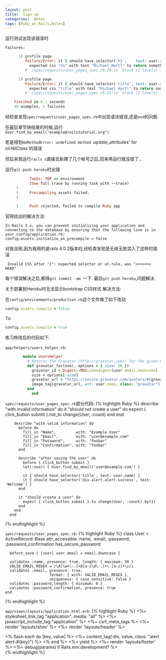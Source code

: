 ```yaml
---
layout: post
title:  Sign up
categories:  Notes
tags: [Ruby_on_Rails,Notes]
---
```

 
运行测试出现该错误时

	Failures:

```ruby
	  1) profile page 
	     Failure/Error: it { should have_selector('h1',    text: user.name) }
	       expected css "h1" with text "Michael Hartl" to return something
	     # ./spec/requests/user_pages_spec.rb:20:in `block (2 levels) in <top (required)>'

	  2) profile page 
	     Failure/Error: it { should have_selector('title', text: user.name) }
	       expected css "title" with text "Michael Hartl" to return something
	     # ./spec/requests/user_pages_spec.rb:21:in `block (2 levels) in <top (required)>'

	Finished in 6.1 seconds
	40 examples, 2 failures
```

经检查发现`spec/requests/user_pages_spec.rb`中出现语法错误,还是`end`的问题.

在最后章节快结束的时候,运行`User.find_by_email("example@railstutorial.org")`

老是得到`NoMethodError: undefined method `update_attributes' for nil:NilClass`的错误

但后来我运行`rails s`直接去新建了几个帐号之后,回来再运行就没错了...

运行`git push heroku`时出错

```ruby
	       Tasks: TOP => environment
	       (See full trace by running task with --trace)
	 !
	 !     Precompiling assets failed.
	 !

	 !     Push rejected, failed to compile Ruby app

```

官网给出的解决方法:

	In Rails 3.x, you can prevent initializing your application and connecting to the database by ensuring that the following line is in your config/application.rb:
	config.assets.initialize_on_precompile = false

对我没用,因为我用的是rails 4.0.2版本的,经检查发现是无缘无故混入了这样的错误

` Invalid CSS after "}": expected selector or at-rule, was "<<<<<<< HEAD"`

每个错误解决之后,都得`git commit -am `一下.
最后`git push heroku`,问题解决.


关于部署到Heroku时无法显示bootstrap CSS样式
解决方法:

在`config/environments/production.rb`这个文件做了如下改动

```ruby    
config.assets.compile = false
```
To:

```ruby
config.assets.compile = true
```


练习修改后的代码如下:

`app/helpers/users_helper.rb`:

```ruby
		module UsersHelper
		  # Returns the Gravatar (http://gravatar.com/) for the given user.
		  def gravatar_for(user, options = { size: 50 })
		    gravatar_id = Digest::MD5::hexdigest(user.email.downcase)
		    size = options[:size]
		    gravatar_url = "https://secure.gravatar.com/avatars/#{gravatar_id}.png?s=#{size}"
		    image_tag(gravatar_url, alt: user.name, class: "gravatar")
		  end
			end
```

`spec/requests/user_pages_spec.rb`部分代码:
{% highlight Ruby %}
        describe "with invalid information" do
          it "should not create a user" do
            expect { click_button submit }.not_to change(User, :count)
          end
        end

	    describe "with valid information" do
	      before do
	        fill_in "Name",         with: "Example User"
	        fill_in "Email",        with: "user@example.com"
	        fill_in "Password",     with: "foobar"
	        fill_in "Confirmation", with: "foobar"
	      end

	      describe "after saving the user" do
	        before { click_button submit }
	        let(:user) { User.find_by_email('user@example.com') }

	        it { should have_selector('title', text: user.name) }
	        it { should have_selector('div.alert.alert-success', text: 'Welcome') }
	      end	      

	      it "should create a user" do
	        expect { click_button submit }.to change(User, :count).by(1)
	      end
	    end
	  end
{% endhighlight %}

`spec/requests/user_pages_spec.rb`:
{% highlight Ruby %}
	class User < ActiveRecord::Base
	  attr_accessible :name, :email, :password, :password_confirmation
	  has_secure_password

	  before_save { |user| user.email = email.downcase }

	  validates :name, presence: true, length: { maximum: 50 }
	  VALID_EMAIL_REGEX = /\A[\w+\-.]+@[a-z\d\-.]+\.[a-z]+\z/i
	  validates :email, presence: true,
	                    format: { with: VALID_EMAIL_REGEX },
	                    uniqueness: { case_sensitive: false }
	  validates :password,length: { minimum: 6 }
	  validates :password_confirmation, presence: true
	end
{% endhighlight %}

`app/views/layouts/application.html.erb`:
{% highlight Ruby %}
	<!DOCTYPE html>
	<html>
	  <head>
	    <title><%= full_title(yield(:title)) %></title>
	    <%= stylesheet_link_tag    "application", media: "all" %>
	    <%= javascript_include_tag "application" %>
	    <%= csrf_meta_tags %>
	    <%= render 'layouts/shim' %>
	  </head>
	  <body>
	   <%= render 'layouts/header' %>
	    <div class="container">
	      <% flash.each do |key, value| %>
	        <%= content_tag(:div, value, class: "alert alert-#{key}") %>
	      <% end %>
	      <%= yield %>
	      <%= render 'layouts/footer' %>
	      <%= debug(params) if Rails.env.development? %>
	    </div>
	  </body>
	</html>
{% endhighlight %}
	
